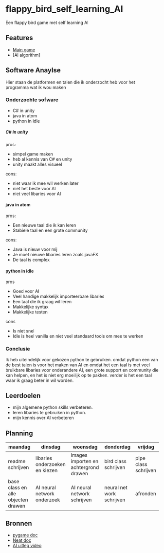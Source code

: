 # flappy_bird_self_learning_AI

Een flappy bird game met self learning AI

## Features

- [Main game](https://github.com/sjorsDAwhoop/flappy_bird_self_learning_AI/blob/master/flappybird.py)
- [AI algorithm]

## Software Anaylse 

Hier staan de platformen en talen die ik onderzocht heb voor het programma wat ik wou maken

### Onderzochte sofware
- C# in unity
- java in atom
- python in idle

##### C# in unity
pros:
- simpel game maken
- heb al kennis van C# en unity
- unity maakt alles visueel

cons:
- niet waar ik mee wil werken later
- niet het beste voor AI
- niet veel libaries voor AI

#### java in atom
pros:
- Een nieuwe taal die ik kan leren
- Stabiele taal en een grote community


cons:
- Java is nieuw voor mij
- Je moet nieuwe libaries leren zoals javaFX
- De taal is complex

#### python in idle
pros
- Goed voor AI
- Veel handige makkelijk importeerbare libaries
- Een taal die ik graag wil leren
- Makkelijke syntax
- Makkelijke testen

cons
- Is niet snel
- Idle is heel vanilla en niet veel standaard tools om mee te werken

### Conclusie
Ik heb uiteindelijk voor gekozen python te gebruiken. omdat python een van de best talen is voor het maken van AI en omdat het een taal is met veel bruikbare libaries voor onderandere AI, een grote support en community die kan helpen, en het is niet erg moeilijk op te pakken. verder is het een taal waar ik graag beter in wil worden. 


## Leerdoelen 

- mijn algemene python skills verbeteren.
- leren libaries te gebruiken in python.
- mijn kennis over AI verbeteren

## Planning 


| maandag | dinsdag | woensdag | donderdag | vrijdag |
| --- | --- | --- | --- | --- |
| readme schrijven | libaries onderzoeken en kiezen | images importen en achtergrond drawen | bird class schrijven |pipe class schrijven  |
| base class en alle objecten drawen | AI neural network onderzoek | AI neural network schrijven  | neural net work schrijven | afronden  |

## Bronnen

- [pygame doc](https://www.pygame.org/docs/)
- [Neat doc](https://neat-python.readthedocs.io/en/latest/)
- [AI uitleg video](https://www.youtube.com/watch?v=OGHA-elMrxI)
